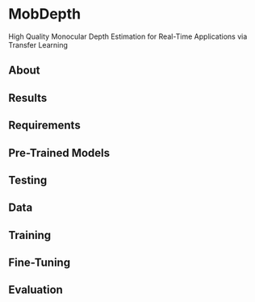 # MobDepth
High Quality Monocular Depth Estimation for Real-Time Applications via Transfer Learning

## About

## Results

## Requirements

## Pre-Trained Models

## Testing

## Data

## Training

## Fine-Tuning

## Evaluation
